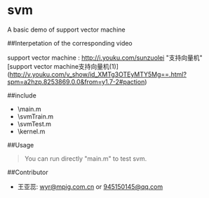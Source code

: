 # svm
A basic demo of support vector machine

##Interpetation of the corresponding video 

support vector machine : <http://i.youku.com/sunzuolei>  "支持向量机"<br/>
[support vector machine支持向量机(1)] (http://v.youku.com/v_show/id_XMTg3OTEyMTY5Mg==.html?spm=a2hzp.8253869.0.0&from=y1.7-2#paction)


##include 
* \main.m     <br/>
* \svmTrain.m  <br/>
* \svmTest.m   <br/>
* \kernel.m    <br/>

##Usage


> You can run directly "main.m" to test svm.


##Contributor

 * 王亚蕊: <wyr@mpig.com.cn>  or  <945150145@qq.com>






